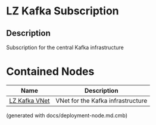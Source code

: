 # LZ Kafka Subscription
## Description
Subscription for the central Kafka infrastructure

# Contained Nodes
Name | Description 
---|---
[LZ Kafka VNet](../../../mybank/it-management/azure/plz-kafka-vnet.md) | VNet for the Kafka infrastructure


(generated with docs/deployment-node.md.cmb)
